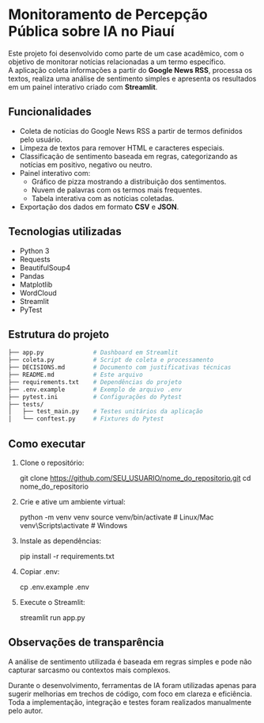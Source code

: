 # Monitoramento de Percepção Pública sobre IA no Piauí

Este projeto foi desenvolvido como parte de um case acadêmico, com o objetivo de monitorar notícias relacionadas a um termo específico.  
A aplicação coleta informações a partir do **Google News RSS**, processa os textos, realiza uma análise de sentimento simples e apresenta os resultados em um painel interativo criado com **Streamlit**.


## Funcionalidades

- Coleta de notícias do Google News RSS a partir de termos definidos pelo usuário.  
- Limpeza de textos para remover HTML e caracteres especiais.  
- Classificação de sentimento baseada em regras, categorizando as notícias em positivo, negativo ou neutro.  
- Painel interativo com:
  - Gráfico de pizza mostrando a distribuição dos sentimentos.  
  - Nuvem de palavras com os termos mais frequentes.  
  - Tabela interativa com as notícias coletadas.  
- Exportação dos dados em formato **CSV** e **JSON**.  


## Tecnologias utilizadas

- Python 3  
- Requests  
- BeautifulSoup4  
- Pandas  
- Matplotlib  
- WordCloud  
- Streamlit  
- PyTest


## Estrutura do projeto

```bash
├── app.py              # Dashboard em Streamlit
├── coleta.py           # Script de coleta e processamento
├── DECISIONS.md        # Documento com justificativas técnicas
├── README.md           # Este arquivo
├── requirements.txt    # Dependências do projeto
├── .env.example        # Exemplo de arquivo .env
├── pytest.ini          # Configurações do Pytest
├── tests/
│   ├── test_main.py    # Testes unitários da aplicação
│   └── conftest.py     # Fixtures do Pytest
```

## Como executar

1. Clone o repositório:

    git clone https://github.com/SEU_USUARIO/nome_do_repositorio.git
    cd nome_do_repositorio

2. Crie e ative um ambiente virtual:

    python -m venv venv
    source venv/bin/activate   # Linux/Mac
    venv\Scripts\activate      # Windows

3. Instale as dependências:

    pip install -r requirements.txt

4. Copiar .env:

    cp .env.example .env

5. Execute o Streamlit:

    streamlit run app.py

## Observações de transparência ##

A análise de sentimento utilizada é baseada em regras simples e pode não capturar sarcasmo ou contextos mais complexos.

Durante o desenvolvimento, ferramentas de IA foram utilizadas apenas para sugerir melhorias em trechos de código, com foco em clareza e eficiência. Toda a implementação, integração e testes foram realizados manualmente pelo autor.